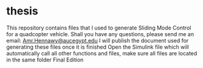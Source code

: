 # thesis
This repository contains files that I used to generate Sliding Mode Control for a quadcopter vehicle.
Shall you have any questions, please send me an email: Amr.Hennawy@aucegypt.edu
I will publish the document used for generating these files once it is finished
Open the Simulink file which will automatically call all other functions and files, make sure all files are located in the same folder
Final Edition
